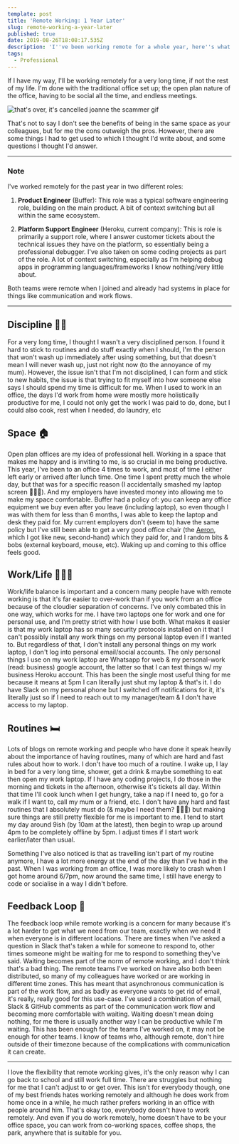 ```yaml
---
template: post
title: 'Remote Working: 1 Year Later'
slug: remote-working-a-year-later
published: true
date: 2019-08-26T18:08:17.535Z
description: 'I''ve been working remote for a whole year, here''s what I''ve learnt.'
tags: 
  - Professional
---
```

If I have my way, I'll be working remotely for a very long time, if not the rest of my life. I'm done with the traditional office set up; the open plan nature of the office, having to be social all the time, and endless meetings.

![that's over, it's cancelled joanne the scammer gif](https://media.giphy.com/media/lAb6xs6tLoZ44/giphy.gif)

That's not to say I don't see the benefits of being in the same space as your colleagues, but for me the cons outweigh the pros. However, there are some things I had to get used to which I thought I'd write about, and some questions I thought I'd answer.

---

### Note

I've worked remotely for the past year in two different roles:

1. **Product Engineer** (Buffer): This role was a typical software engineering role, building on the main product. A bit of context switching but all within the same ecosystem.

2. **Platform Support Engineer** (Heroku, current company): This is role is primarily a support role, where I answer customer tickets about the technical issues they have on the platform, so essentially being a professional debugger. I've also taken on some coding projects as part of the role. A lot of context switching, especially as I'm helping debug apps in programming languages/frameworks I know nothing/very little about.

Both teams were remote when I joined and already had systems in place for things like communication and work flows.

---

Discipline 💪🏾
-
For a very long time, I thought I wasn't a very disciplined person. I found it hard to stick to routines and do stuff exactly when I should, I'm the person that won't wash up immediately after using something, but that doesn't mean I will never wash up, just not right now (to the annoyance of my mum). However, the issue isn't that I'm not disciplined, I can form and stick to new habits, the issue is that trying to fit myself into how someone else says I should spend my time is difficult for me. When I used to work in an office, the days I'd work from home were mostly more holistically productive for me, I could not only get the work I was paid to do, done, but I could also cook, rest when I needed, do laundry, etc

Space 🏠
-
Open plan offices are my idea of professional hell. Working in a space that makes me happy and is inviting to me, is so crucial in me being productive. This year, I've been to an office 4 times to work, and most of time I either left early or arrived after lunch time. One time I spent pretty much the whole day, but that was for a specific reason (I accidentally smashed my laptop screen 🤦🏾‍♀️). And my employers have invested money into allowing me to make my space comfortable. Buffer had a policy of: you can keep any office equipment we buy even after you leave (including laptop), so even though I was with them for less than 6 months, I was able to keep the laptop and desk they paid for. My current employers don't (seem to) have the same policy but I've still been able to get a very good office chair (the [Aeron](https://store.hermanmiller.com/office/office-chairs/aeron-chair/2195348.html?lang=en_US&), which I got like new, second-hand) which they paid for, and I random bits & bobs (external keyboard, mouse, etc). Waking up and coming to this office feels good.

Work/Life 🧘🏾‍♀️
-
Work/life balance is important and a concern many people have with remote working is that it's far easier to over-work than if you work from an office because of the cloudier separation of concerns. I've only combated this in one way, which works for me. I have two laptops one for work and one for personal use, and I'm pretty strict with how I use both. What makes it easier is that my work laptop has so many security protocols installed on it that I can't possibly install any work things on my personal laptop even if I wanted to. But regardless of that, I don't install any personal things on my work laptop, I don't log into personal email/social accounts. The only personal things I use on my work laptop are Whatsapp for web & my personal-work (read: business) google account, the latter so that I can test things w/ my business Heroku account. This has been the single most useful thing for me because it means at 5pm I can literally just shut my laptop & that's it. I do have Slack on my personal phone but I switched off notifications for it, it's literally just so if I need to reach out to my manager/team & I don't have access to my laptop.

Routines 🛏
-
Lots of blogs on remote working and people who have done it speak heavily about the importance of having routines, many of which are hard and fast rules about how to work. I don't have too much of a routine. I wake up, I lay in bed for a very long time, shower, get a drink & maybe something to eat then open my work laptop. If I have any coding projects, I do those in the morning and tickets in the afternoon, otherwise it's tickets all day. Within that time I'll cook lunch when I get hungry, take a nap if I need to, go for a walk if I want to, call my mum or a friend, etc. I don't have any hard and fast routines that I absolutely must do (& maybe I need them? 🤷🏽‍♀️) but making sure things are still pretty flexible for me is important to me. I tend to start my day around 9ish (by 10am at the latest), then begin to wrap up around 4pm to be completely offline by 5pm. I adjust times if I start work earlier/later than usual.

Something I've also noticed is that as travelling isn't part of my routine anymore, I have a lot more energy at the end of the day than I've had in the past. When I was working from an office, I was more likely to crash when I got home around 6/7pm, now around the same time, I still have energy to code or socialise in a way I didn't before.

Feedback Loop 🔄
-
The feedback loop while remote working is a concern for many because it's a lot harder to get what we need from our team, exactly when we need it when everyone is in different locations. There are times when I've asked a question in Slack that's taken a while for someone to respond to, other times someone might be waiting for me to respond to something they've said. Waiting becomes part of the norm of remote working, and I don't think that's a bad thing. The remote teams I've worked on have also both been distributed, so many of my colleagues have worked or are working in different time zones. This has meant that asynchronous communication is part of the work flow, and as badly as everyone wants to get rid of email, it's really, really good for this use-case. I've used a combination of email, Slack & GitHub comments as part of the communication work flow and becoming more comfortable with waiting. Waiting doesn't mean doing nothing, for me there is usually another way I can be productive while I'm waiting. This has been enough for the teams I've worked on, it may not be enough for other teams. I know of teams who, although remote, don't hire outside of their timezone because of the complications with communication it can create. 

---

I love the flexibility that remote working gives, it's the only reason why I can go back to school and still work full time. There are struggles but nothing for me that I can't adjust to or get over. This isn't for everybody though, one of my best friends hates working remotely and although he does work from home once in a while, he much rather prefers working in an office with people around him. That's okay too, everybody doesn't have to work remotely. And even if you do work remotely, home doesn't have to be your office space, you can work from co-working spaces, coffee shops, the park, anywhere that is suitable for you.
